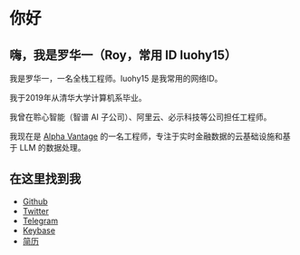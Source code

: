 # 你好

## 嗨，我是罗华一（Roy，常用 ID luohy15）

我是罗华一，一名全栈工程师。luohy15 是我常用的网络ID。

我于2019年从清华大学计算机系毕业。

我曾在聆心智能（智谱 AI 子公司）、阿里云、必示科技等公司担任工程师。

我现在是 [Alpha Vantage](https://www.alphavantage.co/) 的一名工程师，专注于实时金融数据的云基础设施和基于 LLM 的数据处理。

## 在这里找到我

- [Github](https://github.com/luohy15)
- [Twitter](https://twitter.com/myroy15)
- [Telegram](https://t.me/luohy15)
- [Keybase](https://keybase.io/luohy15)
- [简历](https://cdn.luohy15.com/cv_cn.pdf)
